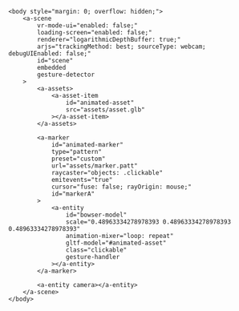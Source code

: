  <!doctype html>
<html>
    <head>
        <script src="https://aframe.io/releases/1.0.4/aframe.min.js"></script>
        <script src="https://raw.githack.com/AR-js-org/AR.js/master/aframe/build/aframe-ar.js"></script>
        <script src="https://raw.githack.com/donmccurdy/aframe-extras/master/dist/aframe-extras.loaders.min.js"></script>
        <script src="https://raw.githack.com/AR-js-org/studio-backend/master/src/modules/marker/tools/gesture-detector.js"></script>
        <script src="https://raw.githack.com/AR-js-org/studio-backend/master/src/modules/marker/tools/gesture-handler.js"></script>
    </head>

    <body style="margin: 0; overflow: hidden;">
        <a-scene
            vr-mode-ui="enabled: false;"
            loading-screen="enabled: false;"
            renderer="logarithmicDepthBuffer: true;"
            arjs="trackingMethod: best; sourceType: webcam; debugUIEnabled: false;"
            id="scene"
            embedded
            gesture-detector
        >
            <a-assets>
                <a-asset-item
                    id="animated-asset"
                    src="assets/asset.glb"
                ></a-asset-item>
            </a-assets>

            <a-marker
                id="animated-marker"
                type="pattern"
                preset="custom"
                url="assets/marker.patt"
                raycaster="objects: .clickable"
                emitevents="true"
                cursor="fuse: false; rayOrigin: mouse;"
                id="markerA"
            >
                <a-entity
                    id="bowser-model"
                    scale="0.48963334278978393 0.48963334278978393 0.48963334278978393"
                    animation-mixer="loop: repeat"
                    gltf-model="#animated-asset"
                    class="clickable"
                    gesture-handler
                ></a-entity>
            </a-marker>

            <a-entity camera></a-entity>
        </a-scene>
    </body>
</html>


